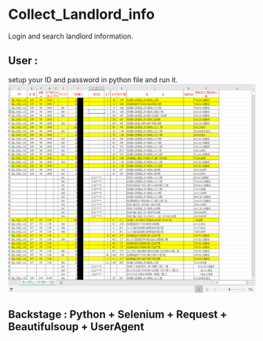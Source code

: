 # Collect_Landlord_info
Login and search landlord information. 

## User : 
setup your ID and password in python file and run it.  
<img src="https://github.com/m1596284/Collect_Landlord_info/blob/master/Landlord_info.png" width="647" height="426">

## Backstage : Python + Selenium + Request + Beautifulsoup + UserAgent
